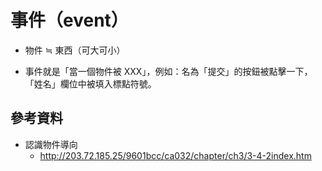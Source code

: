 # 事件（event）

* 物件 ≒ 東西（可大可小）

* 事件就是「當一個物件被 XXX」，例如：名為「提交」的按鈕被點擊一下，「姓名」欄位中被填入標點符號。


## 參考資料

* 認識物件導向
  * http://203.72.185.25/9601bcc/ca032/chapter/ch3/3-4-2index.htm